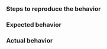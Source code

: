 <!--
  We're trying to keep the issue tracker unpolluted.

  Please ask questions and support requests on:
  * https://stackoverflow.com/questions/tagged/keystonejs
  * https://gitter.im/keystonejs/keystone

  New features can be requested and voted upon on:
  * https://productpains.com/product/keystonejs
 -->

### Steps to reproduce the behavior

### Expected behavior

### Actual behavior
